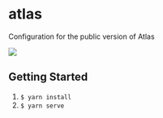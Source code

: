 # atlas
Configuration for the public version of Atlas

![](https://s3.amazonaws.com/mapboard-images/Atlas/Atlas.JPG)

## Getting Started
1. `$ yarn install`
2. `$ yarn serve` 